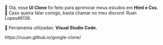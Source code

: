 <p align="left"> 
  💼 Olá, esse <strong>UI Clone</strong> foi feito para aprimorar meus estudos em <strong>Html e Css</strong>.<br>
  💌 Caso queira falar comigo, basta chamar no meu discord: Ruan Lopes#8136.
</p>

<p align="left">
  🦄 Ferramenta utilizadas: <strong>Visual Studio Code.</strong>
 </p>
 
 <p align="left">
    https://ruuan.github.io/google-clone/
  </p>
